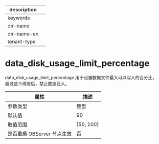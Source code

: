 |description||
|---|---|
|keywords||
|dir-name||
|dir-name-en||
|tenant-type||

# data_disk_usage_limit_percentage

data_disk_usage_limit_percentage 用于设置数据文件最大可以写入的百分比，超过这个阈值后，禁止数据迁入。

|      **属性**      |   **描述**    |
|------------------|-------------|
| 参数类型             | 整型          |
| 默认值              | 90          |
| 取值范围             | \[50, 100\] |
| 是否重启 OBServer 节点生效 | 否           |
